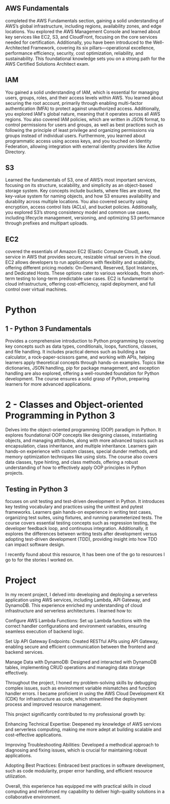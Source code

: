 ## AWS Fundamentals

completed the AWS Fundamentals section, gaining a solid understanding of AWS’s global infrastructure, including regions, availability zones, and edge locations. You explored the AWS Management Console and learned about key services like EC2, S3, and CloudFront, focusing on the core services needed for certification. Additionally, you have been introduced to the Well-Architected Framework, covering its six pillars—operational excellence, performance efficiency, security, cost optimization, reliability, and sustainability. This foundational knowledge sets you on a strong path for the AWS Certified Solutions Architect exam.

## IAM

You gained a solid understanding of IAM, which is essential for managing users, groups, roles, and their access levels within AWS. You learned about securing the root account, primarily through enabling multi-factor authentication (MFA) to protect against unauthorized access. Additionally, you explored IAM's global nature, meaning that it operates across all AWS regions. You also covered IAM policies, which are written in JSON format, to control permissions for users and groups, as well as best practices such as following the principle of least privilege and organizing permissions via groups instead of individual users. Furthermore, you learned about programmatic access using access keys, and you touched on Identity Federation, allowing integration with external identity providers like Active Directory.

## S3

Learned the fundamentals of S3, one of AWS’s most important services, focusing on its structure, scalability, and simplicity as an object-based storage system. Key concepts include buckets, where files are stored, the key-value system for naming objects, and how S3 ensures availability and durability across multiple locations. You also covered security using encryption, access control lists (ACLs), and bucket policies. Additionally, you explored S3’s strong consistency model and common use cases, including lifecycle management, versioning, and optimizing S3 performance through prefixes and multipart uploads.

## EC2

covered the essentials of Amazon EC2 (Elastic Compute Cloud), a key service in AWS that provides secure, resizable virtual servers in the cloud. EC2 allows developers to run applications with flexibility and scalability, offering different pricing models: On-Demand, Reserved, Spot Instances, and Dedicated Hosts. These options cater to various workloads, from short-term testing to long-term predictable use cases. EC2 is fundamental to cloud infrastructure, offering cost-efficiency, rapid deployment, and full control over virtual machines.

# Python

## 1 - Python 3 Fundamentals

Provides a comprehensive introduction to Python programming by covering key concepts such as data types, conditionals, loops, functions, classes, and file handling. It includes practical demos such as building a tax calculator, a rock-paper-scissors game, and working with APIs, helping learners apply theoretical concepts through hands-on examples. Topics like dictionaries, JSON handling, pip for package management, and exception handling are also explored, offering a well-rounded foundation for Python development. The course ensures a solid grasp of Python, preparing learners for more advanced applications.

# 2 - Classes and Object-oriented Programming in Python 3

Delves into the object-oriented programming (OOP) paradigm in Python. It explores foundational OOP concepts like designing classes, instantiating objects, and managing attributes, along with more advanced topics such as encapsulation, class inheritance, and multiple inheritance. Learners gain hands-on experience with custom classes, special dunder methods, and memory optimization techniques like using slots. The course also covers data classes, type hinting, and class methods, offering a robust understanding of how to effectively apply OOP principles in Python projects.
 
## Testing in Python 3

focuses on unit testing and test-driven development in Python. It introduces key testing vocabulary and practices using the unittest and pytest frameworks. Learners gain hands-on experience in writing test cases, organizing test suites, using fixtures, and running parameterized tests. The course covers essential testing concepts such as regression testing, the developer feedback loop, and continuous integration. Additionally, it explores the differences between writing tests after development versus adopting test-driven development (TDD), providing insight into how TDD can impact software design.

I recently found about this resource, It has been one of the go to resources I go to for the stories I worked on.


# Project

In my recent project, I delved into developing and deploying a serverless application using AWS services, including Lambda, API Gateway, and DynamoDB. This experience enriched my understanding of cloud infrastructure and serverless architectures. I learned how to:

Configure AWS Lambda Functions: Set up Lambda functions with the correct handler configurations and environment variables, ensuring seamless execution of backend logic.

Set Up API Gateway Endpoints: Created RESTful APIs using API Gateway, enabling secure and efficient communication between the frontend and backend services.

Manage Data with DynamoDB: Designed and interacted with DynamoDB tables, implementing CRUD operations and managing data storage effectively.

Throughout the project, I honed my problem-solving skills by debugging complex issues, such as environment variable mismatches and function handler errors. I became proficient in using the AWS Cloud Development Kit (CDK) for infrastructure as code, which streamlined the deployment process and improved resource management.

This project significantly contributed to my professional growth by:

Enhancing Technical Expertise: Deepened my knowledge of AWS services and serverless computing, making me more adept at building scalable and cost-effective applications.

Improving Troubleshooting Abilities: Developed a methodical approach to diagnosing and fixing issues, which is crucial for maintaining robust applications.

Adopting Best Practices: Embraced best practices in software development, such as code modularity, proper error handling, and efficient resource utilization.

Overall, this experience has equipped me with practical skills in cloud computing and reinforced my capability to deliver high-quality solutions in a collaborative environment.

